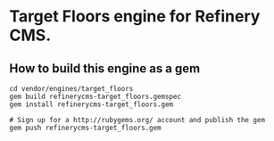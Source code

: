 # Target Floors engine for Refinery CMS.

## How to build this engine as a gem

    cd vendor/engines/target_floors
    gem build refinerycms-target_floors.gemspec
    gem install refinerycms-target_floors.gem
    
    # Sign up for a http://rubygems.org/ account and publish the gem
    gem push refinerycms-target_floors.gem